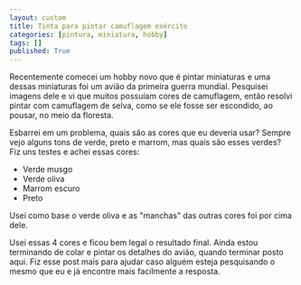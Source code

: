 ```yaml
---
layout: custom
title: Tinta para pintar camuflagem exército
categories: [pintura, miniatura, hobby]
tags: []
published: True
---
```


Recentemente comecei um hobby novo que é pintar miniaturas e uma dessas miniaturas foi um avião da primeira guerra mundial. Pesquisei imagens dele e vi que muitos possuíam cores de camuflagem, então resolvi pintar com camuflagem de selva, como se ele fosse ser escondido, ao pousar, no meio da floresta.

Esbarrei em um problema, quais são as cores que eu deveria usar? Sempre vejo alguns tons de verde, preto e marrom, mas quais são esses verdes? Fiz uns testes e achei essas cores:

* Verde musgo
* Verde oliva
* Marrom escuro
* Preto

Usei como base o verde oliva e as "manchas" das outras cores foi por cima dele.

Usei essas 4 cores e ficou bem legal o resultado final. Ainda estou terminando de colar e pintar os detalhes do avião, quando terminar posto aqui. Fiz esse post mais para ajudar caso alguém esteja pesquisando o mesmo que eu e já encontre mais facilmente a resposta.